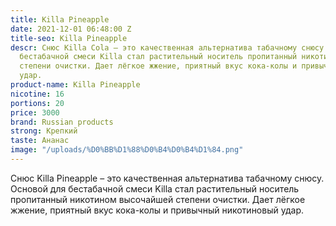 ```yaml
---
title: Killa Pineapple
date: 2021-12-01 06:48:00 Z
title-seo: Killa Pineapple
descr: Снюс Killa Cola – это качественная альтернатива табачному снюсу. Основой для
  бестабачной смеси Killa стал растительный носитель пропитанный никотином высочайшей
  степени очистки. Дает лёгкое жжение, приятный вкус кока-колы и привычный никотиновый
  удар.
product-name: Killa Pineapple
nicotine: 16
portions: 20
price: 3000
brand: Russian products
strong: Крепкий
taste: Ананас
image: "/uploads/%D0%BB%D1%88%D0%B4%D0%B4%D1%84.png"
---
```


Снюс Killa Pineapple – это качественная альтернатива табачному снюсу. Основой для бестабачной смеси Killa стал растительный носитель пропитанный никотином высочайшей степени очистки. Дает лёгкое жжение, приятный вкус кока-колы и привычный никотиновый удар.